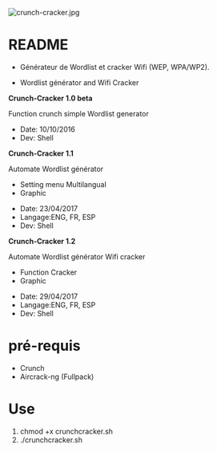 ![crunch-cracker.jpg](https://github.com/KURO-CODE/Crunch-Cracker/blob/master/crunch-cracker.jpg)

# README #

* Générateur de Wordlist et cracker Wifi (WEP, WPA/WP2).

* Wordlist générator and Wifi Cracker

**Crunch-Cracker 1.0 beta**

Function crunch simple Wordlist generator
 
* Date: 10/10/2016
* Dev: Shell

**Crunch-Cracker 1.1**

Automate Wordlist générator

+ Setting menu Multilangual
+ Graphic

* Date: 23/04/2017
* Langage:ENG, FR, ESP
* Dev: Shell

**Crunch-Cracker 1.2**

Automate Wordlist générator
Wifi cracker

+ Function Cracker 
+ Graphic

* Date: 29/04/2017
* Langage:ENG, FR, ESP
* Dev: Shell

# pré-requis #

* Crunch
* Aircrack-ng (Fullpack)

# Use # 

1. chmod +x crunchcracker.sh
2. ./crunchcracker.sh
